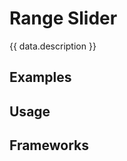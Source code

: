 <script setup>
  import data from './data.json';
  import Android from './android.md';
  import { mapFrameworkStatuses } from '../utils.js';
</script>

# Range Slider

{{ data.description }}

<components-status v-bind="mapFrameworkStatuses(data.frameworks)" />

## Examples
<ThemeSwitcher />
<rangeslider-example />

## Usage


<component-design-guidelines name="Warp - Components / Range Slider" link="https://www.figma.com/file/nkiRpuVu6XRfvY96BA80H8/Components-overview?type=design&node-id=377-23902&mode=design" />


<component-questions />

## Frameworks

<tabs-content>
  <template #android>
    <android />
  </template>
</tabs-content>
